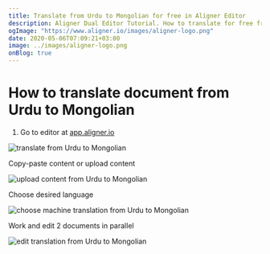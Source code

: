 ```yaml
---
title: Translate from Urdu to Mongolian for free in Aligner Editor
description: Aligner Dual Editor Tutorial. How to translate for free from Urdu to Mongolian. Aligner is multilingual document management platform. 
ogImage: "https://www.aligner.io/images/aligner-logo.png"
date: 2020-05-06T07:09:21+03:00
image: ../images/aligner-logo.png
onBlog: true
---
```


# How to translate document from Urdu to Mongolian

1. Go to editor at [app.aligner.io](https://app.aligner.io "Aligner App web page")

![translate from Urdu to Mongolian](../aligner-blank-editor.png "translate from Urdu to Mongolian")

Copy-paste content or upload content

![upload content from Urdu to Mongolian](../aligner-uploaded-document.png "upload content from Urdu to Mongolian")

Choose desired language

![choose machine translation from Urdu to Mongolian](../aligner-language-dropdown.png "choose machine translation from Urdu to Mongolian")

Work and edit 2 documents in parallel

![edit translation from Urdu to Mongolian](../aligner-double-sitded-editor.png "edit translation from Urdu to Mongolian")

